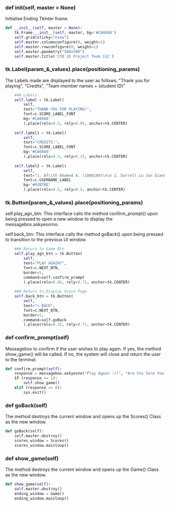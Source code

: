 ### def __init__(self, master = None)
Initialise Ending Tkinter frame.
``` py
def __init__(self, master = None):
    tk.Frame.__init__(self, master, bg='#CA6680')
    self.grid(sticky="nsew")
    self.master.columnconfigure(0, weight=1)
    self.master.rowconfigure(0, weight=1)
    self.master.geometry("500x500")
    self.master.title('CTD 1D Project Team 11C')
```
### tk.Label(param_&_values).place(positioning_params)
The Labels made are displayed to the user as follows: "Thank you for playing", "Credits", "Team member names + (student ID)"
``` py
    ### Labels
    self.label = tk.Label(
        self, 
        text="THANK YOU FOR PLAYING!", 
        font=c.SCORE_LABEL_FONT
        bg='#CA6680'
        ).place(relx=0.5, rely=0.05, anchor=tk.CENTER)
        
    self.label1 = tk.Label(
        self, 
        text="CREDITS:", 
        font=c.SCORE_LABEL_FONT
        bg='#CA6680'
        ).place(relx=0.5, rely=0.15, anchor=tk.CENTER)
    
    self.label2 = tk.Label(
        self, 
        text="1. Afrith Ahamed A. (1008109)\n\n 2. Darrell Lu Jun Qiang (1007857)\n\n 3. Khoo Li Cheng Dylan (1005088)\n\n 4. Tan Tian Kovan (1007519)\n\n 5. Varsha Ramesh (1008477)\n\n 6. Chong Zhi Xun (1008140)", 
        font=c.USERNAME_LABEL
        bg='#93B7BE'
        ).place(relx=0.5, rely=0.4, anchor=tk.CENTER)
```

### tk.Button(param_&_values).place(positioning_params)
self.play_agn_btn: This interface calls the method confirm_prompt() upon being pressed to open a new window to display the messagebox.askyesorno.

self.back_btn: This interface calls the method goBack() upon being pressed to transition to the previous UI window.
``` py
    ### Return to Game Btn 
    self.play_agn_btn = tk.Button(
        self, 
        text="PLAY AGAIN?",
        font=c.NEXT_BTN,
        border=5,
        command=self.confirm_prompt
        ).place(relx=0.85, rely=0.71, anchor=tk.CENTER)
    
    ### Return to Display Score Page
    self.back_btn = tk.Button(
        self,
        text="< BACK",
        font=c.NEXT_BTN,
        border=5,
        command=self.goBack
        ).place(relx=0.15, rely=0.71, anchor=tk.CENTER)
```

### def confirm_prompt(self)
Messagebox to confirm if the user wishes to play again. If yes, the method show_game() will be called. If no, the system will close and return the user to the terminal.
``` py
def confirm_prompt(self):
    response = messagebox.askyesno("Play Again :))", "Are You Sure You Want To Play Again?")
    if (response == 1):
        self.show_game()
    elif (response == 0):
        sys.exit()
```

### def goBack(self)
The method destroys the current window and opens up the Scores() Class as the new window.
``` py
def goBack(self):
    self.master.destroy()
    scores_window = Scores()
    scores_window.mainloop()
```

### def show_game(self)
The method destroys the current window and opens up the Game() Class as the new window.
``` py
def show_game(self):
    self.master.destroy()
    ending_window = Game()
    ending_window.mainloop()
```
